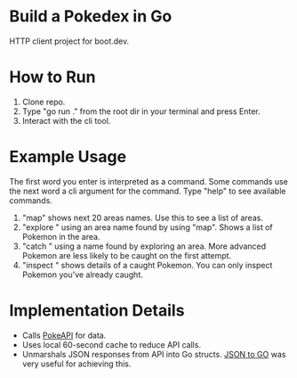 # Build a Pokedex in Go

HTTP client project for boot.dev.

# How to Run

1. Clone repo.
2. Type "go run ." from the root dir in your terminal and press Enter.
3. Interact with the cli tool.

# Example Usage

The first word you enter is interpreted as a command.
Some commands use the next word a cli argument for the command.
Type "help" to see available commands.

1. "map" shows next 20 areas names. Use this to see a list of areas.
2. "explore <area name>" using an area name found by using "map". Shows a list of Pokemon in the area.
3. "catch <pokemon name>" using a name found by exploring an area. More advanced Pokemon are less likely to be caught on the first attempt.
4. "inspect <pokemon name>" shows details of a caught Pokemon. You can only inspect Pokemon you've already caught.

# Implementation Details

- Calls [PokeAPI](https://pokeapi.co/docs/v2) for data.
- Uses local 60-second cache to reduce API calls.
- Unmarshals JSON responses from API into Go structs. [JSON to GO](https://transform.tools/json-to-go) was very useful for achieving this.
